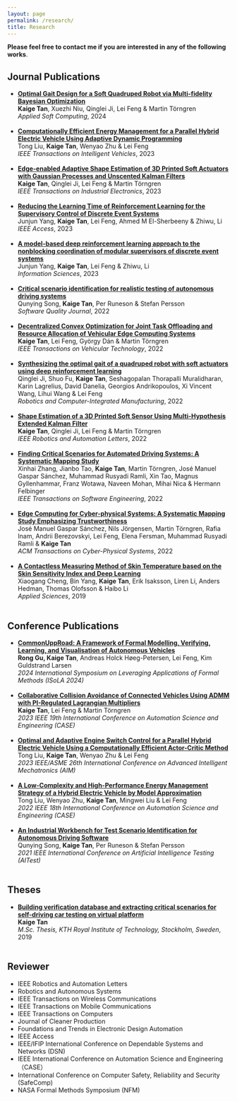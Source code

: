 ```yaml
---
layout: page
permalink: /research/
title: Research
---
```


<b>Please feel free to contact me if you are interested in any of the following works</b>.

<h2>Journal Publications</h2>
<ul>
	<li>
		<a href="https://doi.org/10.1016/j.asoc.2024.112568"><b>Optimal Gait Design for a Soft Quadruped Robot via Multi-fidelity Bayesian Optimization</b><br></a>
		<b>Kaige Tan</b>, Xuezhi Niu, Qinglei Ji, Lei Feng & Martin Törngren<br>
		<i>Applied Soft Computing</i>, 2024<br>
	</li><br>
	<li>
		<a href="https://ieeexplore.ieee.org/document/10149522"><b>Computationally Efficient Energy Management for a Parallel Hybrid Electric Vehicle Using Adaptive Dynamic Programming</b><br></a>
		Tong Liu, <b>Kaige Tan</b>, Wenyao Zhu & Lei Feng<br>
		<i>IEEE Transactions on Intelligent Vehicles</i>, 2023<br>
	</li><br>
	<li>
		<a href="https://ieeexplore.ieee.org/document/10113847"><b>Edge-enabled Adaptive Shape Estimation of 3D Printed Soft Actuators with Gaussian Processes and Unscented Kalman Filters</b><br></a>
		<b>Kaige Tan</b>, Qinglei Ji, Lei Feng & Martin Törngren<br>
		<i>IEEE Transactions on Industrial Electronics</i>, 2023<br>
	</li><br>
	<li>
		<a href="https://ieeexplore.ieee.org/document/10149832"><b>Reducing the Learning Time of Reinforcement Learning for the Supervisory Control of Discrete Event Systems</b><br></a>
		Junjun Yang, <b>Kaige Tan</b>, Lei Feng, Ahmed M El-Sherbeeny & Zhiwu, Li<br>
		<i>IEEE Access</i>, 2023<br>
	</li><br>
	<li>
		<a href="https://www.sciencedirect.com/science/article/pii/S0020025523002256?via%3Dihub"><b>A model-based deep reinforcement learning approach to the nonblocking coordination of modular supervisors of discrete event systems</b><br></a>
		Junjun Yang, <b>Kaige Tan</b>, Lei Feng & Zhiwu, Li<br>
		<i>Information Sciences</i>, 2023<br>
	</li><br>
	<li>
		<a href="https://link.springer.com/article/10.1007/s11219-022-09604-2"><b>Critical scenario identification for realistic testing of autonomous driving systems</b><br></a>
		Qunying Song, <b>Kaige Tan</b>, Per Runeson & Stefan Persson<br>
		<i>Software Quality Journal</i>, 2022<br>
	</li><br>
	<li>
		<a href="https://ieeexplore.ieee.org/document/9852713"><b>Decentralized Convex Optimization for Joint Task Offloading and Resource Allocation of Vehicular Edge Computing Systems</b><br></a>
		<b>Kaige Tan</b>, Lei Feng, György Dán & Martin Törngren<br>
		<i>IEEE Transactions on Vehicular Technology</i>, 2022<br>
	</li><br>
	<li>
		<a href="https://www.sciencedirect.com/science/article/pii/S0736584522000692?via%3Dihub"><b>Synthesizing the optimal gait of a quadruped robot with soft actuators using deep reinforcement learning</b><br></a>
		Qinglei Ji, Shuo Fu, <b>Kaige Tan</b>, Seshagopalan Thorapalli Muralidharan, Karin Lagrelius, David Danelia, Georgios Andrikopoulos, Xi Vincent Wang, Lihui Wang & Lei Feng<br>
		<i>Robotics and Computer-Integrated Manufacturing</i>, 2022<br>
	</li><br>
	<li>
		<a href="https://ieeexplore.ieee.org/document/9813396"><b>Shape Estimation of a 3D Printed Soft Sensor Using Multi-Hypothesis Extended Kalman Filter</b><br></a>
		<b>Kaige Tan</b>, Qinglei Ji, Lei Feng & Martin Törngren<br>
		<i>IEEE Robotics and Automation Letters</i>, 2022<br>
	</li><br>
	<li>
		<a href="https://ieeexplore.ieee.org/document/9763411"><b>Finding Critical Scenarios for Automated Driving Systems: A Systematic Mapping Study</b><br></a>
		Xinhai Zhang, Jianbo Tao, <b>Kaige Tan</b>, Martin Törngren, José Manuel Gaspar Sánchez, Muhammad Rusyadi Ramli, Xin Tao, Magnus Gyllenhammar, Franz Wotawa, Naveen Mohan, Mihai Nica & Hermann Felbinger<br>
		<i>IEEE Transactions on Software Engineering</i>, 2022<br>
	</li><br>
	<li>
		<a href="https://dl.acm.org/doi/10.1145/3539662"><b>Edge Computing for Cyber-physical Systems: A Systematic Mapping Study Emphasizing Trustworthiness</b><br></a>
		José Manuel Gaspar Sánchez, Nils Jörgensen, Martin Törngren, Rafia Inam, Andrii Berezovskyi, Lei Feng, Elena Fersman, Muhammad Rusyadi Ramli & <b>Kaige Tan</b><br>
		<i>ACM Transactions on Cyber-Physical Systems</i>, 2022<br>
	</li><br>
	<li>
		<a href="https://www.mdpi.com/2076-3417/9/7/1375"><b>A Contactless Measuring Method of Skin Temperature based on the Skin Sensitivity Index and Deep Learning</b><br></a>
		Xiaogang Cheng, Bin Yang, <b>Kaige Tan</b>, Erik Isaksson, Liren Li, Anders Hedman, Thomas Olofsson & Haibo Li<br>
		<i>Applied Sciences</i>, 2019<br>
	</li><br>
</ul>

<h2>Conference Publications</h2>
<ul>
	<li>
		<a href="https://link.springer.com/chapter/10.1007/978-3-031-75380-0_22"><b>CommonUppRoad: A Framework of Formal Modelling, Verifying, Learning, and Visualisation of Autonomous Vehicles</b><br></a>
		<b>Rong Gu, Kaige Tan</b>, Andreas Holck Høeg-Petersen, Lei Feng, Kim Guldstrand Larsen<br>
		<i>2024 International Symposium on Leveraging Applications of Formal Methods (ISoLA 2024)</i><br>
	</li><br>
	<li>
		<a href="https://ieeexplore.ieee.org/document/10260658"><b>Collaborative Collision Avoidance of Connected Vehicles Using ADMM with PI-Regulated Lagrangian Multipliers</b><br></a>
		<b>Kaige Tan</b>, Lei Feng & Martin Törngren<br>
		<i>2023 IEEE 19th International Conference on Automation Science and Engineering (CASE)</i><br>
	</li><br>
	<li>
		<a href="https://ieeexplore.ieee.org/document/10196276"><b>Optimal and Adaptive Engine Switch Control for a Parallel Hybrid Electric Vehicle Using a Computationally Efficient Actor-Critic Method</b><br></a>
		Tong Liu, <b>Kaige Tan</b>, Wenyao Zhu & Lei Feng<br>
		<i>2023 IEEE/ASME 26th International Conference on Advanced Intelligent Mechatronics (AIM)</i><br>
	</li><br>
	<li>
		<a href="https://ieeexplore.ieee.org/document/9926717"><b>A Low-Complexity and High-Performance Energy Management Strategy of a Hybrid Electric Vehicle by Model Approximation</b><br></a>
		Tong Liu, Wenyao Zhu, <b>Kaige Tan</b>, Mingwei Liu & Lei Feng<br>
		<i>2022 IEEE 18th International Conference on Automation Science and Engineering (CASE)</i><br>
	</li><br>
	<li>
		<a href="https://ieeexplore.ieee.org/document/9564354"><b>An Industrial Workbench for Test Scenario Identification for Autonomous Driving Software</b><br></a>
		Qunying Song, <b>Kaige Tan</b>, Per Runeson & Stefan Persson<br>
		<i>2021 IEEE International Conference on Artificial Intelligence Testing (AITest)</i><br>
	</li><br>
</ul>

<h2>Theses</h2>
<ul>
	<li>
		<a href="https://www.diva-portal.org/smash/record.jsf?pid=diva2%3A1371198&dswid=-699"><b>Building verification database and extracting critical scenarios for self-driving car testing on virtual platform</b><br></a>
		<b>Kaige Tan</b><br>
		<i>M.Sc. Thesis, KTH Royal Institute of Technology, Stockholm, Sweden</i>, 2019<br>
	</li><br>
</ul>

<h2>Reviewer</h2>
<ul>
	<li>IEEE Robotics and Automation Letters</li>
	<li>Robotics and Autonomous Systems</li>
	<li>IEEE Transactions on Wireless Communications</li>
	<li>IEEE Transactions on Mobile Communications</li>
	<li>IEEE Transactions on Computers</li>
	<li>Journal of Cleaner Production</li>
	<li>Foundations and Trends in Electronic Design Automation</li>
	<li>IEEE Access</li>
	<li>IEEE/IFIP International Conference on Dependable Systems and Networks (DSN)</li>
	<li>IEEE International Conference on Automation Science and Engineering （CASE）</li>
	<li>International Conference on Computer Safety, Reliability and Security (SafeComp)</li>
	<li>NASA Formal Methods Symposium (NFM)</li>
</ul>
